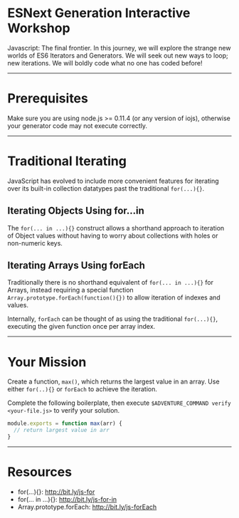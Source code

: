 # ESNext Generation Interactive Workshop

Javascript: The final frontier.
In this journey, we will explore the strange new worlds of ES6 Iterators
and Generators.
We will seek out new ways to loop; new iterations.
We will boldly code what no one has coded before!

----

# Prerequisites

Make sure you are using node.js >= 0.11.4 (or any version of iojs), otherwise
your generator code may not execute correctly.

----

# Traditional Iterating

JavaScript has evolved to include more convenient features for iterating over
its built-in collection datatypes past the traditional `for(...){}`.

## Iterating Objects Using for...in

The `for(... in ...){}` construct allows a shorthand approach to iteration of
Object values without having to worry about collections with holes or
non-numeric keys.

## Iterating Arrays Using forEach

Traditionally there is no shorthand equivalent of `for(... in ...){}` for
Arrays, instead requiring a special function
`Array.prototype.forEach(function(){})` to allow iteration of indexes and
values.

Internally, `forEach` can be thought of as using the traditional `for(...){}`,
executing the given function once per array index.

----

# Your Mission

Create a function, `max()`, which returns the largest value in an array. Use
either `for(..){}` or `forEach` to achieve the iteration.

Complete the following boilerplate, then execute
`$ADVENTURE_COMMAND verify <your-file.js>` to verify your solution.

```js
module.exports = function max(arr) {
  // return largest value in arr
}
```

----

# Resources

 * for(...){}: http://bit.ly/js-for
 * for(... in ...){}: http://bit.ly/js-for-in
 * Array.prototype.forEach: http://bit.ly/js-forEach
